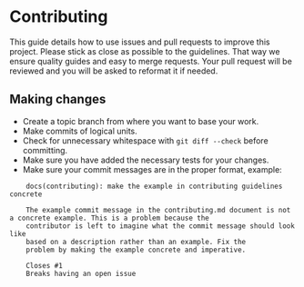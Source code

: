 # Contributing
This guide details how to use issues and pull requests to improve this project. Please stick as close as possible to the guidelines. That way we ensure quality guides and easy to merge requests. Your pull request will be reviewed and you will be asked to reformat it if needed.

## Making changes
* Create a topic branch from where you want to base your work.
* Make commits of logical units.
* Check for unnecessary whitespace with `git diff --check` before committing.
* Make sure you have added the necessary tests for your changes.
* Make sure your commit messages are in the proper format, example:
````
    docs(contributing): make the example in contributing guidelines concrete

    The example commit message in the contributing.md document is not a concrete example. This is a problem because the
    contributor is left to imagine what the commit message should look like
    based on a description rather than an example. Fix the
    problem by making the example concrete and imperative.

    Closes #1
    Breaks having an open issue
````
